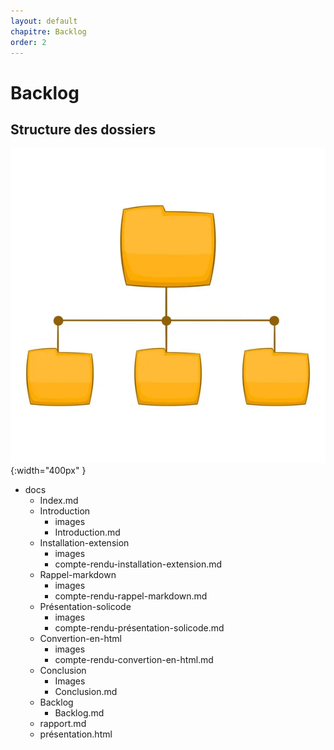 ```yaml
---
layout: default
chapitre: Backlog
order: 2
---
```



# Backlog

<!-- new slide -->
## Structure des dossiers

![Structure des dossiers](./images/structure-des-dossier.jpg){:width="400px" }

<!-- note -->

- docs
    - Index.md
    - Introduction
        - images
        - Introduction.md
    - Installation-extension
        - images
        - compte-rendu-installation-extension.md
    - Rappel-markdown
        - images
        - compte-rendu-rappel-markdown.md
    - Présentation-solicode
        - images
        - compte-rendu-présentation-solicode.md
    - Convertion-en-html
        - images
        - compte-rendu-convertion-en-html.md
    - Conclusion
        - Images
        - Conclusion.md
    - Backlog
        - Backlog.md
    - rapport.md
    - présentation.html

<!-- new slide -->